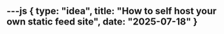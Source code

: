 ---js
{
	type: "idea",
	title: "How to self host your own static feed site",
	date: "2025-07-18"
}
---
